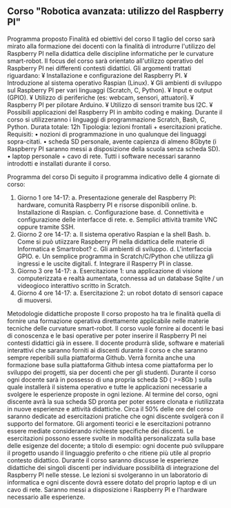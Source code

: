 ## Corso "Robotica avanzata: utilizzo del Raspberry PI"
Programma proposto
Finalità ed obiettivi del corso
Il taglio del corso sarà mirato alla formazione dei docenti con la finalità di introdurre l'utilizzo del Raspberry PI nella didattica delle discipline informatiche per le curvature smart-robot. Il focus del corso sarà orientato all'utilizzo operativo del Raspberry PI nei differenti contesti didattici.
Gli argomenti trattati riguardano:
¥	Installazione e configurazione del Raspberry PI.
¥	Introduzione al sistema operativo Raspian (Linux).
¥	Gli ambienti di sviluppo sul Raspberry PI per vari linguaggi (Scratch, C, Python).
¥	Input e output (GPIO).
¥	Utilizzo di periferiche (es: webcam, sensori, attuatori).
¥	Raspberry PI per pilotare Arduino.
¥	Utilizzo di sensori tramite bus I2C.
¥	Possibili applicazioni del Raspberry PI in ambito coding e making.
Durante il corso si utilizzeranno i linguaggi di programmazione Scratch, Bash, C, Python.
Durata totale: 12h
Tipologia: lezioni frontali + esercitazioni pratiche.
Requisiti: 
•	nozioni di programmazione in uno qualunque dei linguaggi sopra-citati.
•	scheda SD personale, avente capienza di almeno 8Gbyte (i Raspberry PI saranno messi a disposizione della scuola senza scheda SD).
•	laptop personale + cavo di rete.
Tutti i software necessari saranno introdotti e installati durante il corso.

Programma del corso
Di seguito il programma indicativo delle 4 giornate di corso:
1.	Giorno 1 ore 14-17: 
a.	Presentazione generale del Raspberry PI: hardware, comunità Raspberry PI e risorse disponibili online.
b.	Installazione di Raspian.
c.	Configurazione base.
d.	Connettività e configurazione delle interfacce di rete.
e.	Semplici attività tramite VNC oppure tramite SSH.
2.	Giorno 2 ore 14-17:
a.	Il sistema operativo Raspian e la shell Bash.
b.	Come si può utiizzare Raspberry PI nella didattica delle materie di Informatica e Smartrobot?
c.	Gli ambienti di sviluppo.
d.	L'interfaccia GPIO.
e.	Un semplice programma in Scratch/C/Python che utilizza gli ingressi e le uscite digitali.
f.	Integrare il Rasperry PI in classe.
3.	Giorno 3 ore 14-17:
a.	Esercitazione 1: una applicazione di visione computerizzata e realtà aumentata, connessa ad un database Sqlite / un videogioco interattivo scritto in Scratch.
4.	Giorno 4 ore 14-17:
a.	Esercitazione 2: un robot dotato di sensori capace di muoversi.

Metodologie didattiche proposte
Il corso proposto ha tra le finalità quella di fornire una formazione operativa direttamente applicabile nelle materie tecniche delle curvature smart-robot. Il corso vuole fornire ai docenti le basi di conoscenza e le basi operative per poter inserire il Raspberry PI nei contesti didattici già in essere.
Il docente produrrà slide, software e materiali interattivi che saranno forniti ai discenti durante il corso e che saranno sempre reperibili sulla piattaforma Github. Verrà fornita anche una formazione base sulla piattaforma Github intesa come piattaforma per lo sviluppo dei progetti, sia per docenti che per gli studenti.
Durante il corso ogni docente sarà in possesso di una propria scheda SD ( >=8Gb ) sulla quale installerà il sistema operativo e tutte le applicazioni necessarie a svolgere le esperienze proposte in ogni lezione. Al termine del corso, ogni discente avrà la sua scheda SD pronta per poter essere clonata e riutilizzata in nuove esperienze e attività didattiche.
Circa il 50% delle ore del corso saranno dedicate ad esercitazioni pratiche che ogni discente svolgerà con il supporto del formatore. 
Gli argomenti teorici e le esercitazioni potranno essere mediate considerando richieste specifiche dei discenti. Le esercitazioni possono essere svolte in modalità personalizzata sulla base delle esigenze del docente; a titolo di esempio: ogni docente può sviluppare il progetto usando il linguaggio preferito o che ritiene più utile al proprio contesto didattico. 
Durante il corso saranno discusse le esperienze didattiche dei singoli discenti per individuare possibilità di integrazione del Raspberry PI nelle stesse.
Le lezioni si svolgeranno in un laboratorio di informatica e ogni discente dovrà essere dotato del proprio laptop e di un cavo di rete. Saranno messi a disposizione i Raspberry PI e l'hardware necessario alle esperienze.


